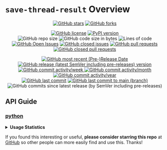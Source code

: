# `save-thread-result` Overview


<p align="center">
  <a href="https://github.com/Shail-Shouryya/save-thread-result/stargazers"><img alt="GitHub stars" src="https://img.shields.io/github/stars/Shail-Shouryya/save-thread-result?color=yellow&labelColor=black&style=social&logo=github"></a>
  <a href="https://github.com/Shail-Shouryya/save-thread-result/network"><img alt="GitHub forks" src="https://img.shields.io/github/forks/Shail-Shouryya/save-thread-result?color=blue&labelColor=black&style=social&logo=github"></a>
</p>

<p align="center">
  <a href="https://github.com/Shail-Shouryya/save-thread-result/blob/main/LICENSE"><img alt="GitHub license" src="https://img.shields.io/github/license/Shail-Shouryya/save-thread-result?color=brightgreen&labelColor=black"></a>
  <a href="https://pypi.org/project/save-thread-result/"><img alt="PyPI version" src="https://img.shields.io/pypi/v/save-thread-result?&labelColor=black&label=PyPI"></a>
  <br>
  <img alt="GitHub repo size" src="https://img.shields.io/github/repo-size/Shail-Shouryya/save-thread-result?color=purple&labelColor=black">
  <img alt="GitHub code size in bytes" src="https://img.shields.io/github/languages/code-size/Shail-Shouryya/save-thread-result?color=purple&labelColor=black">
  <img alt="Lines of code" src="https://img.shields.io/tokei/lines/github/shail-shouryya/save-thread-result?color=purple&labelColor=black">
  <br>
  <a href="https://github.com/Shail-Shouryya/save-thread-result/issues"><img alt="GitHub Open Issues" src="https://img.shields.io/github/issues/Shail-Shouryya/save-thread-result?color=red&labelColor=black"></a>
  <a href="https://github.com/Shail-Shouryya/save-thread-result/issues?q=is%3Aissue+is%3Aclosed"><img alt="GitHub closed issues" src="https://img.shields.io/github/issues-closed/Shail-Shouryya/save-thread-result?color=darkgreen&labelColor=black"></a>
  <a href="https://github.com/Shail-Shouryya/save-thread-result/pulls"><img alt="GitHub pull requests" src="https://img.shields.io/github/issues-pr/Shail-Shouryya/save-thread-result?color=red&labelColor=black"></a>
  <a href="https://github.com/Shail-Shouryya/save-thread-result/pulls?q=is%3Apr+is%3Aclosed"><img alt="GitHub closed pull requests" src="https://img.shields.io/github/issues-pr-closed/Shail-Shouryya/save-thread-result?color=darkgreen&labelColor=black"></a>
</p>

<p align="center">
  <a href="https://github.com/Shail-Shouryya/save-thread-result/releases/latest"><img alt="GitHub most recent (Pre-)Release Date" src="https://img.shields.io/github/release-date-pre/Shail-Shouryya/save-thread-result?color=blueviolet&labelColor=black&label=most%20recent%20release%20date"></a>
  <br>
  <a href="https://github.com/Shail-Shouryya/save-thread-result/releases"><img alt="GitHub release (latest SemVer including pre-releases) version" src="https://img.shields.io/github/v/release/Shail-Shouryya/save-thread-result?include_prereleases&labelColor=black&label=GitHub%20release%20%28latest%20SemVer%20including%20pre-releases%29&sort=semver"></a>
  <br>
  <a href="http://github.com/Shail-Shouryya/save-thread-result/graphs/commit-activity">
    <img alt="GitHub commit activity/week" src="https://img.shields.io/github/commit-activity/w/Shail-Shouryya/save-thread-result?color=lightgreen&labelColor=black">
    <img alt="GitHub commit activity/month" src="https://img.shields.io/github/commit-activity/m/Shail-Shouryya/save-thread-result?color=lightgreen&labelColor=black">
    <img alt="GitHub commit activity/year" src="https://img.shields.io/github/commit-activity/y/Shail-Shouryya/save-thread-result?color=lightgreen&labelColor=black">
  </a>
  <br>
  <a href="https://github.com/Shail-Shouryya/save-thread-result/branches"><img alt="GitHub last commit" src="https://img.shields.io/github/last-commit/Shail-Shouryya/save-thread-result?color=pink&labelColor=black"></a>
  <a href="https://github.com/Shail-Shouryya/save-thread-result/commits/main"><img alt="GitHub last commit to main (branch)" src="https://img.shields.io/github/last-commit/Shail-Shouryya/save-thread-result/main?color=pink&labelColor=black&label=last%20commit%20to%20main"></a>
  <img alt="GitHub commits since latest release (by SemVer including pre-releases)" src="https://img.shields.io/github/commits-since/Shail-Shouryya/save-thread-result/latest/main?color=pink&labelColor=black&include_prereleases">
</p>

## API Guide
### [python](https://github.com/Shail-Shouryya/save-thread-result/tree/main/python)

<details>
  <summary><b>Usage Statistics</b></summary>

- [PePy](https://pepy.tech/project/save-thread-result)
- [PyPi Stats](https://pypistats.org/packages/save-thread-result)
<p>
  <a href="https://pypistats.org/packages/save-thread-result"><img alt="PyPI - Daily Downloads" src="https://img.shields.io/pypi/dd/save-thread-result?labelColor=black&color=blue&label=PyPI%20downloads%20%28excludes%20mirrors%29"></a>
  <a href="https://pypistats.org/packages/save-thread-result"><img alt="PyPI - Weekly Downloads" src="https://img.shields.io/pypi/dw/save-thread-result?labelColor=black&color=yellow&label=PyPI%20downloads%20%28excludes%20mirrors%29"></a>
  <a href="https://pypistats.org/packages/save-thread-result"><img alt="PyPI - Monthly Downloads" src="https://img.shields.io/pypi/dm/save-thread-result?labelColor=black&color=blue&label=PyPI%20downloads%20%28excludes%20mirrors%29"></a>
  <br>
  <a href="https://pepy.tech/project/save-thread-result"><img alt="PePY Weekly Downloads" src="https://static.pepy.tech/personalized-badge/save-thread-result?period=week&units=international_system&left_color=black&right_color=yellow&left_text=PePY%20Downloads/week%20%28includes%20mirrors%29"></a>
  <a href="https://pepy.tech/project/save-thread-result"><img alt="PePY Monthly Downloads" src="https://static.pepy.tech/personalized-badge/save-thread-result?period=month&units=international_system&left_color=black&right_color=blue&left_text=PePY%20Downloads/month%20%28includes%20mirrors%29"></a>
  <a href="https://pepy.tech/project/save-thread-result"><img alt="PePY Total Downloads" src="https://static.pepy.tech/personalized-badge/save-thread-result?period=total&units=international_system&left_color=black&right_color=yellow&left_text=PePY%20Downloads%20Total%20%28includes%20mirrors%29"></a>
  <br>
  <img alt="GitHub release (latest by SemVer including pre-releases) downloads" src="https://img.shields.io/github/downloads-pre/Shail-Shouryya/save-thread-result/latest/total?labelColor=black&label=GitHub%20release%20%28latest%20by%20SemVer%20including%20pre-releases%29%20downloads%40latest">
</p>
</details>

If you found this interesting or useful, **please consider starring this repo** at [GitHub](https://github.com/Shail-Shouryya/save-thread-result) so other people can more easily find and use this. Thanks!

